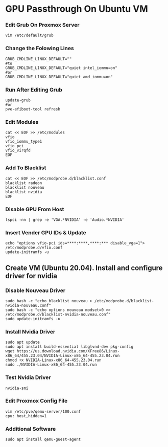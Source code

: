 # GPU Passthrough On Ubuntu VM

### Edit Grub On Proxmox Server
```
vim /etc/default/grub
```

### Change the Folowing Lines
```
GRUB_CMDLINE_LINUX_DEFAULT=""
#to
GRUB_CMDLINE_LINUX_DEFAULT="quiet intel_iommu=on"
#or
GRUB_CMDLINE_LINUX_DEFAULT="quiet amd_iommu=on"
```

### Run After Editing Grub
```
update-grub
#or
pve-efiboot-tool refresh
```

### Edit Modules
```
cat << EOF >> /etc/modules
vfio
vfio_iommu_type1
vfio_pci
vfio_virqfd
EOF
```

### Add To Blacklist
```
cat << EOF >> /etc/modprobe.d/blacklist.conf
blacklist radeon
blacklist nouveau
blacklist nvidia
EOF
```

### Disable GPU From Host
```
lspci -nn | grep -e 'VGA.*NVIDIA' -e 'Audio.*NVIDIA'
```

### Insert Vender GPU IDs & Update
```
echo "options vfio-pci ids=****:****,****:*** disable_vga=1"> /etc/modprobe.d/vfio.conf
update-initramfs -u
```

## Create VM (Ubuntu 20.04). Install and configure driver for nvidia

### Disable Nouveau Driver
```
sudo bash -c "echo blacklist nouveau > /etc/modprobe.d/blacklist-nvidia-nouveau.conf"
sudo bash -c "echo options nouveau modset=0 >> /etc/modprobe.d/blacklist-nvidia-nouveau.conf"
sudo update-initramfs -u
```

### Install Nvidia Driver
```
sudo apt update
sudo apt install build-essential libglvnd-dev pkg-config
wget https://us.download.nvidia.com/XFree86/Linux-x86_64/455.23.04/NVIDIA-Linux-x86_64-455.23.04.run
chmod +x NVIDIA-Linux-x86_64-455.23.04.run
sudo ./NVIDIA-Linux-x86_64-455.23.04.run
```

### Test Nvidia Driver
```
nvidia-smi
```

### Edit Proxmox Config File
```
vim /etc/pve/qemu-server/100.conf
cpu: host,hidden=1
```

### Additional Software
```
sudo apt install qemu-guest-agent
```
